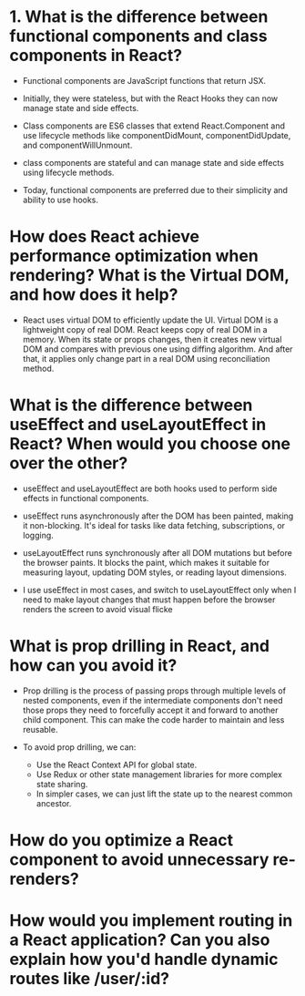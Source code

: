 # 1. What is the difference between functional components and class components in React?
  - Functional components are JavaScript functions that return JSX. 
  - Initially, they were stateless, but with the React Hooks they can now manage state and side effects.

  - Class components are ES6 classes that extend React.Component and use lifecycle methods like componentDidMount, componentDidUpdate, and componentWillUnmount.
  - class components are stateful and can manage state and side effects using lifecycle methods.

  - Today, functional components are preferred due to their simplicity and ability to use hooks.

# How does React achieve performance optimization when rendering? What is the Virtual DOM, and how does it help?
  
  - React uses virtual DOM to efficiently update the UI. Virtual DOM is a lightweight copy of real DOM. React keeps copy of real DOM in a memory. When its state or props changes, then it creates new virtual DOM and compares with previous one using diffing algorithm. And after that, it applies only change part in a real DOM using reconciliation method.

# What is the difference between useEffect and useLayoutEffect in React? When would you choose one over the other?
  - useEffect and useLayoutEffect are both hooks used to perform side effects in functional components.

  - useEffect runs asynchronously after the DOM has been painted, making it non-blocking. It's ideal for tasks like data fetching, subscriptions, or logging.

  - useLayoutEffect runs synchronously after all DOM mutations but before the browser paints. It blocks the paint, which makes it suitable for measuring layout, updating DOM styles, or reading layout dimensions.

  - I use useEffect in most cases, and switch to useLayoutEffect only when I need to make layout changes that must happen before the browser renders the screen to avoid visual flicke

# What is prop drilling in React, and how can you avoid it?
  - Prop drilling is the process of passing props through multiple levels of nested components, even if the intermediate components don't need those props they need to forcefully accept it and forward to another child component. This can make the code harder to maintain and less reusable.

  - To avoid prop drilling, we can:
    - Use the React Context API for global state.
    - Use Redux or other state management libraries for more complex state sharing.
    - In simpler cases, we can just lift the state up to the nearest common ancestor.

# How do you optimize a React component to avoid unnecessary re-renders?


# How would you implement routing in a React application? Can you also explain how you'd handle dynamic routes like /user/:id?
